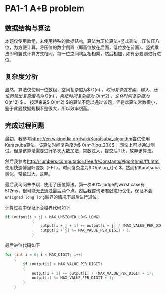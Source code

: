 # PA1-1 A+B problem

## 数据结构与算法

本题仅使用数组，未使用特殊的数据结构，算法为压位算法+竖式乘法。压位压八位，为方便计算，将压位的数字倒置（即高位放在后面，低位放在前面）。竖式乘法即和竖式计算方式相同，每一位之间均互相相乘，然后相加，如有必要则进行进位。

## 复杂度分析

显然，算法仅使用一位数组，空间复杂度为$ O(n) $。时间复杂度方面，输入、压位和输出复杂度均为$ O(n) $，乘法时间复杂度为$ O(n^2) $，总体时间复杂度为$ O(n^2) $ 。 按理来说$ O(n^2) $的算法不足以通过该题，但是此算法常数很小，鉴于此题数据规模不是很大，所以效率很高。

## 完成过程问题

最初，我参考<https://en.wikipedia.org/wiki/Karatsuba_algorithm>尝试使用Karatsuba算法，该算法时间复杂度为$ O(n^{\log_23})$ ，理论上可以通过测试。但是该算法需要进行多次大数加法，常数过大，提交后TLE，放弃该算法。

然后我参考<http://numbers.computation.free.fr/Constants/Algorithms/fft.html>使用快速傅里叶变换（FFT）。时间复杂度为$ O(n\log_{}n) $，然而和Karatsuba类似，常数过大，放弃。

最后我询问朱书琪，使用了压位算法。第一次90% judge的worst case有512ms，很可能无法通过最后两个点。然后我咨询堵君懿进行优化，保证不会`unsigned long long`越界的情况下最后进行进位。

计算过程中保证不会越界代码如下

```c++
if (output[i + j] > MAX_UNSIGNED_LONG_LONG)
			{
				output[i + j + 1] += output[i + j] / (MAX_VALUE_PER_DIGIT + 1);
				output[i + j] %= MAX_VALUE_PER_DIGIT + 1;
			}
```

最后进位代码如下

```c++
for (int i = 0; i < MAX_DIGIT; i++)
	{
		if (output[i] > MAX_VALUE_PER_DIGIT)
		{
			output[i + 1] += output[i] / (MAX_VALUE_PER_DIGIT + 1);
			output[i] %= MAX_VALUE_PER_DIGIT + 1;
		}
	}
```
